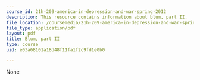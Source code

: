 ```yaml
---
course_id: 21h-209-america-in-depression-and-war-spring-2012
description: This resource contains information about blum, part II.
file_location: /coursemedia/21h-209-america-in-depression-and-war-spring-2012/e03a68101a18d48f11fa1f2c9fd1e0b0_MIT21H_209S12_blum.pdf
file_type: application/pdf
layout: pdf
title: Blum, part II
type: course
uid: e03a68101a18d48f11fa1f2c9fd1e0b0

---
```

None